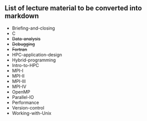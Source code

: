 ## List of lecture material to be converted into markdown

- Briefing-and-closing 
- C                     
- ~~Data-analysis~~  
- ~~Debugging~~      
- ~~Fortran~~                 
- HPC-application-design  
- Hybrid-programming  
- Intro-to-HPC        
- MPI-I   
- MPI-II  
- MPI-III  
- MPI-IV   
- OpenMP       
- Parallel-IO        
- Performance 
- Version-control
- Working-with-Unix

